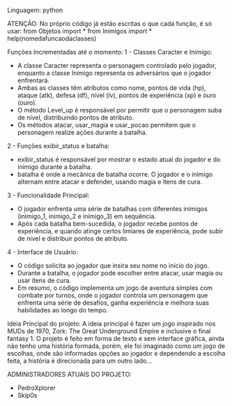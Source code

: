 Linguagem: python

ATENÇÃO: No próprio código já estão escritas o que cada função, é só usar: 
from Objetos import *
from Inimigos import *
help(nomedafuncaodaclasses)

Funções Incrementadas até o momento:
1 - Classes Caracter e Inimigo:
- A classe Caracter representa o personagem controlado pelo jogador, enquanto a classe Inimigo representa os adversários que o jogador enfrentará.
- Ambas as classes têm atributos como nome, pontos de vida (hp), ataque (atk), defesa (df), nível (lv), pontos de experiência (xp) e ouro (ouro).
- O método Level_up é responsável por permitir que o personagem suba de nível, distribuindo pontos de atributo.
- Os métodos atacar, usar_magia e usar_pocao permitem que o personagem realize ações durante a batalha.
 
2 - Funções exibir_status e batalha:
- exibir_status é responsável por mostrar o estado atual do jogador e do inimigo durante a batalha.
- batalha é onde a mecânica de batalha ocorre. O jogador e o inimigo alternam entre atacar e defender, usando magia e itens de cura.

3 - Funcionalidade Principal:
- O jogador enfrenta uma série de batalhas com diferentes inimigos (inimigo_1, inimigo_2 e inimigo_3) em sequência.
- Após cada batalha bem-sucedida, o jogador recebe pontos de experiência, e quando atinge certos limiares de experiência, pode subir de nível e distribuir pontos de atributo.

4 -  Interface de Usuário:
- O código solicita ao jogador que insira seu nome no início do jogo.
- Durante a batalha, o jogador pode escolher entre atacar, usar magia ou usar itens de cura.
- Em resumo, o código implementa um jogo de aventura simples com combate por turnos, onde o jogador controla um personagem que enfrenta uma série de desafios, ganha experiência e melhora suas habilidades ao longo do tempo.

Ideia Principal do projeto:
A ideia principal é fazer um jogo inspirado nos MUDs de 1970, Zork: The Great Underground Empire e inclusive o final fantasy 1.
O projeto é feito em forma de texto e sem interface gráfica, ainda não tenho uma  história formada, porém,
ele foi imaginado como um jogo de escolhas, onde são informadas opções ao jogador e dependendo a escolha feita,
a história é direcionada para um outro lado...

ADMINISTRADORES ATUAIS DO PROJETO:
- PedroXplorer
- Skip0s
